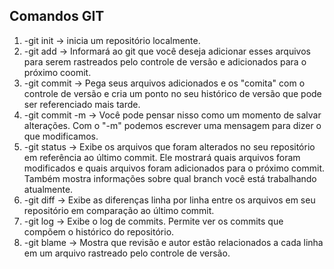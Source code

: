 ## Comandos GIT

<ol>
    <li>-git init -> inicia um repositório localmente.</li>
    <li>-git add -> Informará ao git que você deseja adicionar esses arquivos para serem rastreados pelo controle de versão e adicionados para o próximo coomit.</li>
    <li>-git commit -> Pega seus arquivos adicionados e os "comita" com o controle de versão e cria um ponto no seu histórico de versão que pode ser referenciado mais tarde.</li>
    <li>-git commit -m -> Você pode pensar nisso como um momento de salvar alterações. Com o "-m" podemos escrever uma mensagem para dizer o que modificamos.</li>
    <li>-git status -> Exibe os arquivos que foram alterados no seu repositório em referência ao último commit. Ele mostrará quais arquivos foram modificados e quais arquivos foram adicionados para o próximo commit. Também mostra informações sobre qual branch você está trabalhando atualmente.</li>
    <li>-git diff -> Exibe as diferenças linha por linha entre os arquivos em seu repositório em comparação ao último commit.</li>
    <li>-git log -> Exibe o log de commits. Permite ver os commits que compõem o histórico do repositório.</li>
    <li>-git blame -> Mostra que revisão e autor estão relacionados a cada linha em um arquivo rastreado pelo controle de versão.</li>

</ol>
